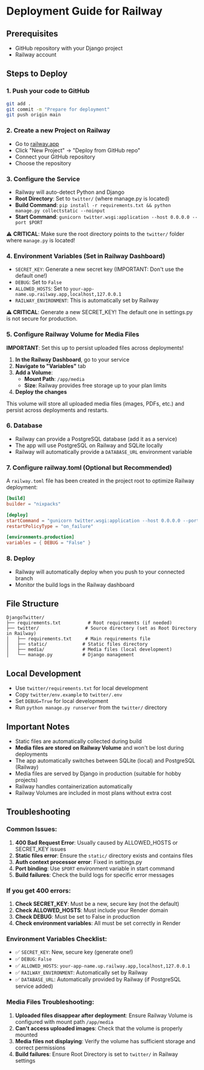 # Deployment Guide for Railway

## Prerequisites
- GitHub repository with your Django project
- Railway account

## Steps to Deploy

### 1. Push your code to GitHub
```bash
git add .
git commit -m "Prepare for deployment"
git push origin main
```

### 2. Create a new Project on Railway
- Go to [railway.app](https://railway.app)
- Click "New Project" → "Deploy from GitHub repo"
- Connect your GitHub repository
- Choose the repository

### 3. Configure the Service
- Railway will auto-detect Python and Django
- **Root Directory**: Set to `twitter/` (where manage.py is located)
- **Build Command**: `pip install -r requirements.txt && python manage.py collectstatic --noinput`
- **Start Command**: `gunicorn twitter.wsgi:application --host 0.0.0.0 --port $PORT`

⚠️ **CRITICAL**: Make sure the root directory points to the `twitter/` folder where `manage.py` is located!

### 4. Environment Variables (Set in Railway Dashboard)
- `SECRET_KEY`: Generate a new secret key (IMPORTANT: Don't use the default one!)
- `DEBUG`: Set to `False`
- `ALLOWED_HOSTS`: Set to `your-app-name.up.railway.app,localhost,127.0.0.1`
- `RAILWAY_ENVIRONMENT`: This is automatically set by Railway

**⚠️ CRITICAL**: Generate a new SECRET_KEY! The default one in settings.py is not secure for production.

### 5. Configure Railway Volume for Media Files
**IMPORTANT**: Set this up to persist uploaded files across deployments!

1. **In the Railway Dashboard**, go to your service
2. **Navigate to "Variables"** tab
3. **Add a Volume**:
   - **Mount Path**: `/app/media`
   - **Size**: Railway provides free storage up to your plan limits
4. **Deploy the changes**

This volume will store all uploaded media files (images, PDFs, etc.) and persist across deployments and restarts.

### 6. Database
- Railway can provide a PostgreSQL database (add it as a service)
- The app will use PostgreSQL on Railway and SQLite locally
- Railway will automatically provide a `DATABASE_URL` environment variable

### 7. Configure railway.toml (Optional but Recommended)
A `railway.toml` file has been created in the project root to optimize Railway deployment:

```toml
[build]
builder = "nixpacks"

[deploy]
startCommand = "gunicorn twitter.wsgi:application --host 0.0.0.0 --port $PORT"
restartPolicyType = "on_failure"

[environments.production]
variables = { DEBUG = "False" }
```

### 8. Deploy
- Railway will automatically deploy when you push to your connected branch
- Monitor the build logs in the Railway dashboard

## File Structure
```
DjangoTwitter/
├── requirements.txt          # Root requirements (if needed)
├── twitter/                 # Source directory (set as Root Directory in Railway)
│   ├── requirements.txt     # Main requirements file
│   ├── static/             # Static files directory
│   ├── media/              # Media files (local development)
│   └── manage.py           # Django management
```

## Local Development
- Use `twitter/requirements.txt` for local development
- Copy `twitter/env.example` to `twitter/.env`
- Set `DEBUG=True` for local development
- Run `python manage.py runserver` from the `twitter/` directory

## Important Notes
- Static files are automatically collected during build
- **Media files are stored on Railway Volume** and won't be lost during deployments
- The app automatically switches between SQLite (local) and PostgreSQL (Railway)
- Media files are served by Django in production (suitable for hobby projects)
- Railway handles containerization automatically
- Railway Volumes are included in most plans without extra cost

## Troubleshooting

### Common Issues:
1. **400 Bad Request Error**: Usually caused by ALLOWED_HOSTS or SECRET_KEY issues
2. **Static files error**: Ensure the `static/` directory exists and contains files
3. **Auth context processor error**: Fixed in settings.py
4. **Port binding**: Use `$PORT` environment variable in start command
5. **Build failures**: Check the build logs for specific error messages

### If you get 400 errors:
1. **Check SECRET_KEY**: Must be a new, secure key (not the default)
2. **Check ALLOWED_HOSTS**: Must include your Render domain
3. **Check DEBUG**: Must be set to False in production
4. **Check environment variables**: All must be set correctly in Render

### Environment Variables Checklist:
- ✅ `SECRET_KEY`: New, secure key (generate one!)
- ✅ `DEBUG`: `False`
- ✅ `ALLOWED_HOSTS`: `your-app-name.up.railway.app,localhost,127.0.0.1`
- ✅ `RAILWAY_ENVIRONMENT`: Automatically set by Railway
- ✅ `DATABASE_URL`: Automatically provided by Railway (if PostgreSQL service added)

### Media Files Troubleshooting:
1. **Uploaded files disappear after deployment**: Ensure Railway Volume is configured with mount path `/app/media`
2. **Can't access uploaded images**: Check that the volume is properly mounted
3. **Media files not displaying**: Verify the volume has sufficient storage and correct permissions
4. **Build failures**: Ensure Root Directory is set to `twitter/` in Railway settings